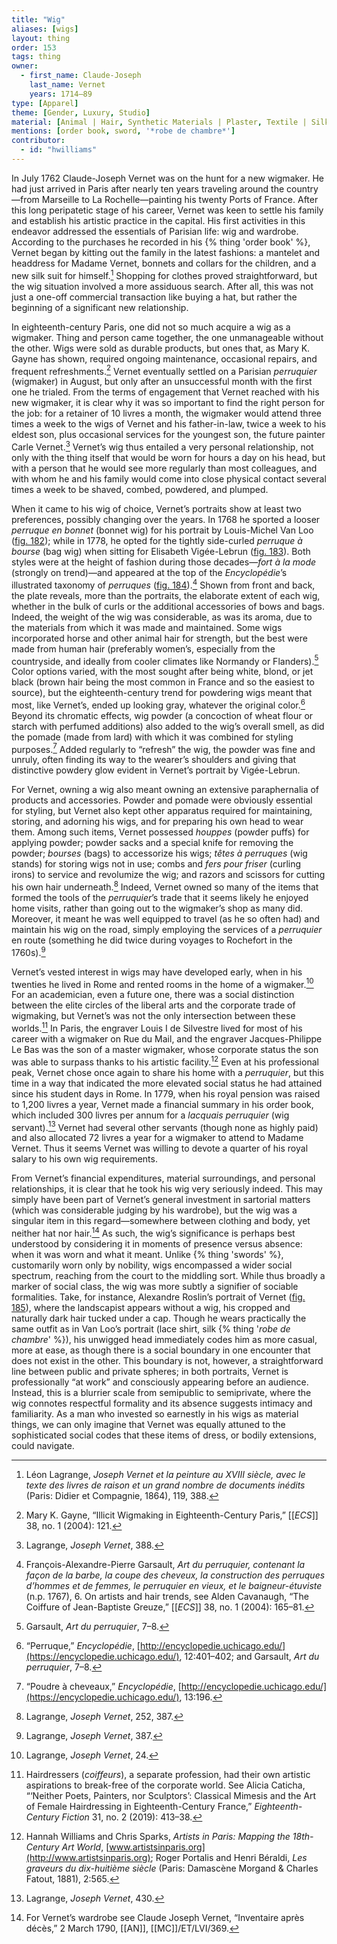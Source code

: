 ```yaml
---
title: "Wig"
aliases: [wigs]
layout: thing
order: 153
tags: thing
owner:
  - first_name: Claude-Joseph
    last_name: Vernet
    years: 1714–89
type: [Apparel]
theme: [Gender, Luxury, Studio]
material: [Animal | Hair, Synthetic Materials | Plaster, Textile | Silk]
mentions: [order book, sword, '*robe de chambre*']
contributor:
  - id: "hwilliams"
---
```


In July 1762 Claude-Joseph Vernet was on the hunt for a new wigmaker. He had just arrived in Paris after nearly ten years traveling around the country—from Marseille to La Rochelle—painting his twenty Ports of France. After this long peripatetic stage of his career, Vernet was keen to settle his family and establish his artistic practice in the capital. His first activities in this endeavor addressed the essentials of Parisian life: wig and wardrobe. According to the purchases he recorded in his {% thing 'order book' %}, Vernet began by kitting out the family in the latest fashions: a mantelet and headdress for Madame Vernet, bonnets and collars for the children, and a new silk suit for himself.[^1] Shopping for clothes proved straightforward, but the wig situation involved a more assiduous search. After all, this was not just a one-off commercial transaction like buying a hat, but rather the beginning of a significant new relationship.

In eighteenth-century Paris, one did not so much acquire a wig as a wigmaker. Thing and person came together, the one unmanageable without the other. Wigs were sold as durable products, but ones that, as Mary K. Gayne has shown, required ongoing maintenance, occasional repairs, and frequent refreshments.[^2] Vernet eventually settled on a Parisian *perruquier* (wigmaker) in August, but only after an unsuccessful month with the first one he trialed. From the terms of engagement that Vernet reached with his new wigmaker, it is clear why it was so important to find the right person for the job: for a retainer of 10 livres a month, the wigmaker would attend three times a week to the wigs of Vernet and his father-in-law, twice a week to his eldest son, plus occasional services for the youngest son, the future painter Carle Vernet.[^3] Vernet’s wig thus entailed a very personal relationship, not only with the thing itself that would be worn for hours a day on his head, but with a person that he would see more regularly than most colleagues, and with whom he and his family would come into close physical contact several times a week to be shaved, combed, powdered, and plumped.

When it came to his wig of choice, Vernet’s portraits show at least two preferences, possibly changing over the years. In 1768 he sported a looser *perruque en bonnet* (bonnet wig) for his portrait by Louis-Michel Van Loo ([fig. 182](#fig.-182)); while in 1778, he opted for the tightly side-curled *perruque à bourse* (bag wig) when sitting for Elisabeth Vigée-Lebrun ([fig. 183](#fig.-183)). Both styles were at the height of fashion during those decades—*fort à la mode* (strongly on trend)—and appeared at the top of the *Encyclopédie*’s illustrated taxonomy of *perruques* ([fig. 184](#fig.-184)).[^4] Shown from front and back, the plate reveals, more than the portraits, the elaborate extent of each wig, whether in the bulk of curls or the additional accessories of bows and bags. Indeed, the weight of the wig was considerable, as was its aroma, due to the materials from which it was made and maintained. Some wigs incorporated horse and other animal hair for strength, but the best were made from human hair (preferably women’s, especially from the countryside, and ideally from cooler climates like Normandy or Flanders).[^5] Color options varied, with the most sought after being white, blond, or jet black (brown hair being the most common in France and so the easiest to source), but the eighteenth-century trend for powdering wigs meant that most, like Vernet’s, ended up looking gray, whatever the original color.[^6] Beyond its chromatic effects, wig powder (a concoction of wheat flour or starch with perfumed additions) also added to the wig’s overall smell, as did the pomade (made from lard) with which it was combined for styling purposes.[^7] Added regularly to “refresh” the wig, the powder was fine and unruly, often finding its way to the wearer’s shoulders and giving that distinctive powdery glow evident in Vernet’s portrait by Vigée-Lebrun.

For Vernet, owning a wig also meant owning an extensive paraphernalia of products and accessories. Powder and pomade were obviously essential for styling, but Vernet also kept other apparatus required for maintaining, storing, and adorning his wigs, and for preparing his own head to wear them. Among such items, Vernet possessed *houppes* (powder puffs) for applying powder; powder sacks and a special knife for removing the powder; *bourses* (bags) to accessorize his wigs; *têtes à perruques* (wig stands) for storing wigs not in use; combs and *fers pour friser* (curling irons) to service and revolumize the wig; and razors and scissors for cutting his own hair underneath.[^8] Indeed, Vernet owned so many of the items that formed the tools of the *perruquier*’s trade that it seems likely he enjoyed home visits, rather than going out to the wigmaker’s shop as many did. Moreover, it meant he was well equipped to travel (as he so often had) and maintain his wig on the road, simply employing the services of a *perruquier* en route (something he did twice during voyages to Rochefort in the 1760s).[^9]

Vernet’s vested interest in wigs may have developed early, when in his twenties he lived in Rome and rented rooms in the home of a wigmaker.[^10] For an academician, even a future one, there was a social distinction between the elite circles of the liberal arts and the corporate trade of wigmaking, but Vernet’s was not the only intersection between these worlds.[^11] In Paris, the engraver Louis I de Silvestre lived for most of his career with a wigmaker on Rue du Mail, and the engraver Jacques-Philippe Le Bas was the son of a master wigmaker, whose corporate status the son was able to surpass thanks to his artistic facility.[^12] Even at his professional peak, Vernet chose once again to share his home with a *perruquier*, but this time in a way that indicated the more elevated social status he had attained since his student days in Rome. In 1779, when his royal pension was raised to 1,200 livres a year, Vernet made a financial summary in his order book, which included 300 livres per annum for a *lacquais perruquier* (wig servant).[^13] Vernet had several other servants (though none as highly paid) and also allocated 72 livres a year for a wigmaker to attend to Madame Vernet. Thus it seems Vernet was willing to devote a quarter of his royal salary to his own wig requirements.

From Vernet’s financial expenditures, material surroundings, and personal relationships, it is clear that he took his wig very seriously indeed. This may simply have been part of Vernet’s general investment in sartorial matters (which was considerable judging by his wardrobe), but the wig was a singular item in this regard—somewhere between clothing and body, yet neither hat nor hair.[^14] As such, the wig’s significance is perhaps best understood by considering it in moments of presence versus absence: when it was worn and what it meant. Unlike {% thing 'swords' %}, customarily worn only by nobility, wigs encompassed a wider social spectrum, reaching from the court to the middling sort. While thus broadly a marker of social class, the wig was more subtly a signifier of sociable formalities. Take, for instance, Alexandre Roslin’s portrait of Vernet ([fig. 185](#fig.-185)), where the landscapist appears without a wig, his cropped and naturally dark hair tucked under a cap. Though he wears practically the same outfit as in Van Loo’s portrait (lace shirt, silk {% thing '*robe de chambre*' %}), his unwigged head immediately codes him as more casual, more at ease, as though there is a social boundary in one encounter that does not exist in the other. This boundary is not, however, a straightforward line between public and private spheres; in both portraits, Vernet is professionally “at work” and consciously appearing before an audience. Instead, this is a blurrier scale from semipublic to semiprivate, where the wig connotes respectful formality and its absence suggests intimacy and familiarity. As a man who invested so earnestly in his wigs as material things, we can only imagine that Vernet was equally attuned to the sophisticated social codes that these items of dress, or bodily extensions, could navigate.

[^1]: Léon Lagrange, *Joseph Vernet et la peinture au XVIII siècle, avec le texte des livres de raison et un grand nombre de documents inédits* (Paris: Didier et Compagnie, 1864), 119, 388.

[^2]: Mary K. Gayne, “Illicit Wigmaking in Eighteenth-Century Paris,” [[*ECS*]] 38, no. 1 (2004): 121.

[^3]: Lagrange, *Joseph Vernet*, 388.

[^4]: François-Alexandre-Pierre Garsault, *Art du perruquier, contenant la façon de la barbe, la coupe des cheveux, la construction des perruques d’hommes et de femmes, le perruquier en vieux, et le baigneur-étuviste* (n.p. 1767), 6. On artists and hair trends, see Alden Cavanaugh, “The Coiffure of Jean-Baptiste Greuze,” [[*ECS*]] 38, no. 1 (2004): 165–81.

[^5]: Garsault, *Art du perruquier*, 7–8.

[^6]: “Perruque,” *Encyclopédie*, [http://encyclopedie.uchicago.edu/](https://encyclopedie.uchicago.edu/), 12:401–402; and Garsault, *Art du perruquier*, 7–8.

[^7]: “Poudre à cheveaux,” *Encyclopédie*, [http://encyclopedie.uchicago.edu/](https://encyclopedie.uchicago.edu/), 13:196.

[^8]: Lagrange, *Joseph Vernet*, 252, 387.

[^9]: Lagrange, *Joseph Vernet*, 387.

[^10]: Lagrange, *Joseph Vernet*, 24.

[^11]: Hairdressers (*coiffeurs*), a separate profession, had their own artistic aspirations to break-free of the corporate world. See Alicia Caticha, “‘Neither Poets, Painters, nor Sculptors’: Classical Mimesis and the Art of Female Hairdressing in Eighteenth-Century France,” *Eighteenth-Century Fiction* 31, no. 2 (2019): 413–38.

[^12]: Hannah Williams and Chris Sparks, *Artists in Paris: Mapping the 18th-Century Art World*, [www.artistsinparis.org](http://www.artistsinparis.org); Roger Portalis and Henri Béraldi, *Les graveurs du dix-huitième siècle* (Paris: Damascène Morgand & Charles Fatout, 1881), 2:565.

[^13]: Lagrange, *Joseph Vernet*, 430.

[^14]: For Vernet’s wardrobe see Claude Joseph Vernet, “Inventaire après décès,” 2 March 1790, [[AN]], [[MC]]/ET/LVI/369.
